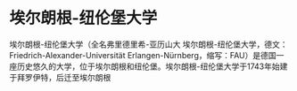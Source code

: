 # 埃尔朗根-纽伦堡大学

埃尔朗根-纽伦堡大学（全名弗里德里希-亚历山大 埃尔朗根-纽伦堡大学，德文：Friedrich-Alexander-Universität Erlangen-Nürnberg，缩写：FAU）是德国一座历史悠久的大学，位于埃尔朗根和纽伦堡。埃尔朗根-纽伦堡大学于1743年始建于拜罗伊特，后迁至埃尔朗根